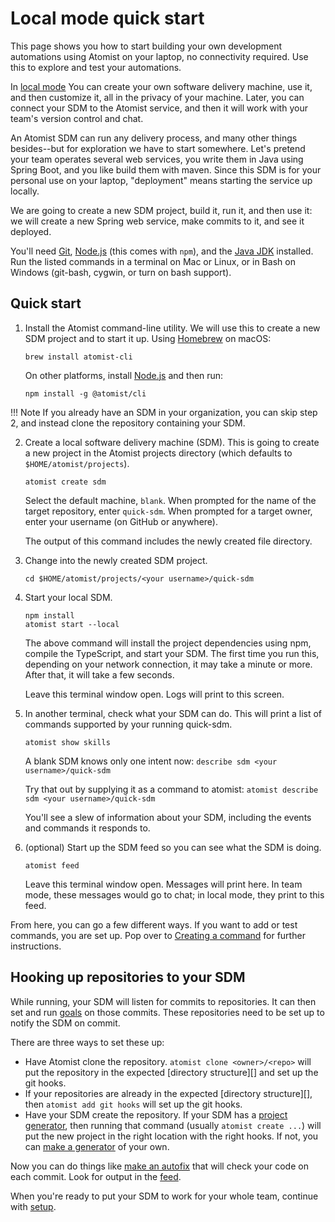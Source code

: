 # Local mode quick start 

This page shows you how to start building your own development
automations using Atomist on your laptop, no connectivity required.
Use this to explore and test your automations.

In [local mode](local.md) You can create your own software delivery
machine, use it, and then customize it, all in the privacy of your
machine. Later, you can connect your SDM to the Atomist service, and
then it will work with your team's version control and chat.

An Atomist SDM can run any delivery process, and many other things
besides--but for exploration we have to start somewhere.  Let's
pretend your team operates several web services, you write them in
Java using Spring Boot, and you like build them with maven.  Since
this SDM is for your personal use on your laptop, "deployment" means
starting the service up locally.

We are going to create a new SDM project, build it, run it, and then
use it: we will create a new Spring web service, make commits to it,
and see it deployed.

You'll need [Git][git], [Node.js][node] (this comes with `npm`), and
the [Java JDK][jdk] installed.  Run the listed commands in a terminal
on Mac or Linux, or in Bash on Windows (git-bash, cygwin, or turn on
bash support).

[git]: https://git-scm.com/downloads  (Install Git)
[node]: https://nodejs.org/ (Node.js)
[jdk]: http://jdk.java.net/ (Java JDK)
[local]: developer/local.md (SDM Local Mode)

## Quick start

1.  Install the Atomist command-line utility.  We will use this to
    create a new SDM project and to start it up.  Using
    [Homebrew][brew] on macOS:

        brew install atomist-cli

    On other platforms, install [Node.js][node] and then run:

        npm install -g @atomist/cli

   !!! Note
       If you already have an SDM in your organization, you can skip step 2,
       and instead clone the repository containing your SDM.

2.  Create a local software delivery machine (SDM). This is going to
    create a new project in the Atomist projects directory (which
    defaults to `$HOME/atomist/projects`).

        atomist create sdm

    Select the default machine, `blank`.  When prompted for the name
    of the target repository, enter `quick-sdm`.  When prompted for a
    target owner, enter your username (on GitHub or anywhere).

    The output of this command includes the newly created file directory.

3.  Change into the newly created SDM project.

        cd $HOME/atomist/projects/<your username>/quick-sdm

4.  Start your local SDM.

        npm install
        atomist start --local

    The above command will install the project dependencies using npm,
    compile the TypeScript, and start your SDM. The first time you run this, depending on your
    network connection, it may take a minute or more. After that, it
    will take a few seconds.

    Leave this terminal window open. Logs will print to this screen.

6.  In another terminal, check what your SDM can do. This will print a list of commands supported by your running quick-sdm.

        atomist show skills

    A blank SDM knows only one intent now: `describe sdm <your username>/quick-sdm`

    Try that out by supplying it as a command to atomist: `atomist describe sdm <your username>/quick-sdm`

    You'll see a slew of information about your SDM, including the events and commands it responds to.

5.  (optional) Start up the SDM feed so you can see what the
    SDM is doing.

        atomist feed

    Leave this terminal window open. Messages will print here.
    In team mode, these messages would go to chat; in local mode,
    they print to this feed.

From here, you can go a few different ways.
If you want to add or test commands, you are set up. Pop over to
[Creating a command](commands.md#create-a-command) for further instructions.

## Hooking up repositories to your SDM

While running, your SDM will listen for commits to repositories. It can then set and run [goals](goal.md)
on those commits. These repositories need to be set up to notify the SDM on commit.

There are three ways to set these up:

* Have Atomist clone the repository. `atomist clone <owner>/<repo>` will put the repository in the expected
[directory structure][] and set up the git hooks.
* If your repositories are already in the expected [directory structure][], then `atomist add git hooks` will set up the git hooks.
* Have your SDM create the repository. If your SDM has a [project generator](create.md), then running that command
(usually `atomist create ...`) will put the new project in the right location with the right hooks. If not, you can
[make a generator](setting-up-generator.md) of your own.

[directory-structure]: local.md#directory-structure (Directory Structure)

Now you can do things like [make an autofix](autofix.md) that will check your code on each commit.
Look for output in the [feed](cli.md#atomist-feed).

[brew]: https://brew.sh/ (Homebrew - The missing package manager for macOS)
[node]: https://nodejs.org/ (Node.js)

When you're ready to put your SDM to work for your whole team,
continue with [setup][].

[setup]: ../user/index.md (Atomist Setup)
